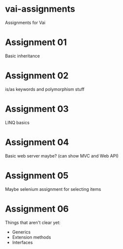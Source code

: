 # vai-assignments
Assignments for Vai

# Assignment 01
Basic inheritance

# Assignment 02
is/as keywords and polymorphism stuff

# Assignment 03
LINQ basics

# Assignment 04
Basic web server maybe? (can show MVC and Web API)

# Assignment 05
Maybe selenium assignment for selecting items

# Assignment 06

Things that aren't clear yet:

* Generics
* Extension methods
* Interfaces
